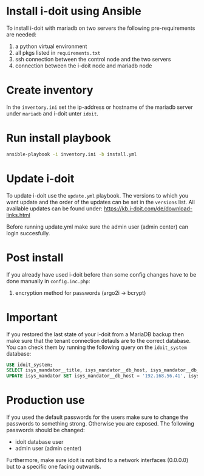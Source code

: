 # Install i-doit using Ansible

To install i-doit with mariadb on two servers the following pre-requirements are
needed:
1. a python virtual environment
2. all pkgs listed in `requirements.txt`
3. ssh connection between the control node and the two servers
4. connection between the i-doit node and mariadb node

# Create inventory

In the `inventory.ini` set the ip-address or hostname of the mariadb server
under `mariadb` and i-doit unter `idoit`. 

# Run install playbook

```bash
ansible-playbook -i inventory.ini -b install.yml
```

# Update i-doit

To update i-doit use the `update.yml` playbook. The versions to which you want
update and the order of the updates can be set in the `versions` list. All
available updates can be found under: https://kb.i-doit.com/de/download-links.html

Before running update.yml make sure the admin user (admin center) can login
succesfully.

# Post install

If you already have used i-doit before than some config changes have to be done
manually in `config.inc.php`:
1. encryption method for passwords (argo2i -> bcrypt)

# Important

If you restored the last state of your i-doit from a MariaDB backup then make
sure that the tenant connection detauls are to the correct database. You can
check them by running the following query on the `idoit_system` database:

```sql
USE idoit_system;
SELECT isys_mandator__title, isys_mandator__db_host, isys_mandator__db_port, isys_mandator__db_name, isys_mandator__db_user, isys_mandator__db_pass, isys_mandator__apikey FROM isys_mandator;
UPDATE isys_mandator SET isys_mandator__db_host = '192.168.56.41', isys_mandator__db_pass = '';
```

# Production use

If you used the default passwords for the users make sure to change the
passwords to something strong. Otherwise you are exposed. The following
passwords should be changed:

- idoit database user
- admin user (admin center)

Furthermore, make sure idoit is not bind to a network interfaces (0.0.0.0) but
to a specific one facing outwards.
